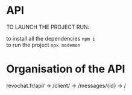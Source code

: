 # API
TO LAUNCH THE PROJECT RUN:

to install all the dependencies
``` npm i ```
<br />
to run the project
``` npx nodemon ```

# Organisation of the API

revochat.fr/api/
-> /client/ 
   -> /messages/{id}
   -> /
